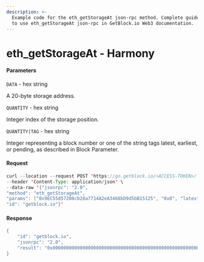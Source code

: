 ```yaml
---
description: >-
  Example code for the eth_getStorageAt json-rpc method. Сomplete guide on how
  to use eth_getStorageAt json-rpc in GetBlock.io Web3 documentation.
---
```


# eth\_getStorageAt - Harmony

#### Parameters

`DATA` - hex string

A 20-byte storage address.

`QUANTITY` - hex string

Integer index of the storage position.

`QUANTITY|TAG` - hex string

Integer representing a block number or one of the string tags latest, earliest, or pending, as described in Block Parameter.

#### Request

```java
curl --location --request POST 'https://go.getblock.io/<ACCESS-TOKEN>/' \
--header 'Content-Type: application/json' \ 
--data-raw '{"jsonrpc": "2.0",
"method": "eth_getStorageAt",
"params": ["0x9EC55d57208cb28a7714A2eA3468bD9d5bB15125", "0x0", "latest"],
"id": "getblock.io"}'
```

#### Response

```java
{
    "id": "getblock.io",
    "jsonrpc": "2.0",
    "result": "0x0000000000000000000000000000000000000000000000000000000000000000"
}
```
